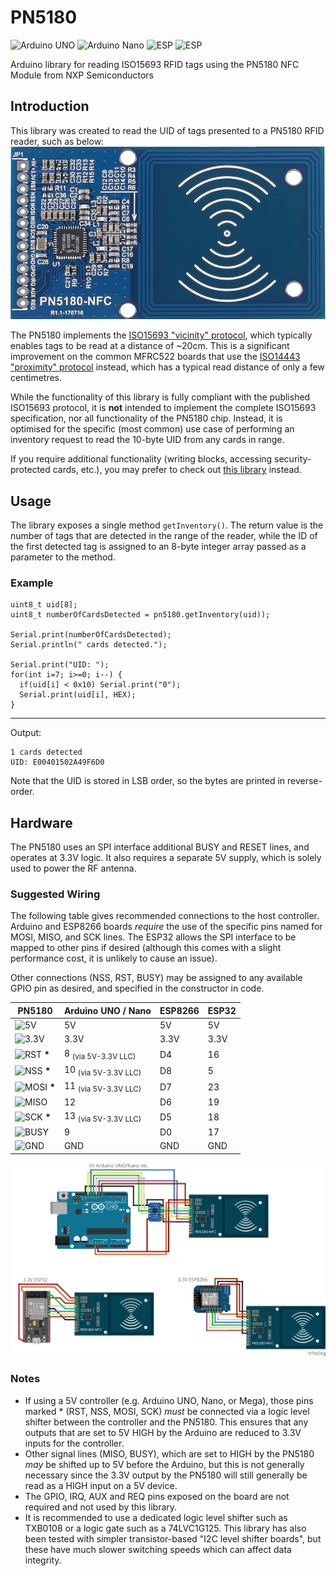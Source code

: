 # PN5180
![Arduino UNO](https://img.shields.io/badge/Arduino&nbsp;UNO-Supported-brgreen)
![Arduino Nano](https://img.shields.io/badge/Arduino&nbsp;Nano-Supported-brgreen)
![ESP](https://img.shields.io/badge/ESP8266-Supported-brgreen)
![ESP](https://img.shields.io/badge/ESP32-Supported-brgreen)

Arduino library for reading ISO15693 RFID tags using the PN5180 NFC Module from NXP Semiconductors

## Introduction
This library was created to read the UID of tags presented to a PN5180 RFID reader, such as below:
![PN5180 board](https://github.com/playfultechnology/PN5180/blob/main/extras/PN5180_board.jpg)

The PN5180 implements the [ISO15693 "vicinity" protocol](https://en.wikipedia.org/wiki/ISO/IEC_15693), which typically enables tags to be read at a distance of ~20cm. This is a significant improvement on the common MFRC522 boards that use the [ISO14443 "proximity" protocol](https://en.wikipedia.org/wiki/ISO/IEC_14443) instead, which has a typical read distance of only a few centimetres.  

While the functionality of this library is fully compliant with the published ISO15693 protocol, it is **not** intended to implement the complete ISO15693 specification, nor all functionality of the PN5180 chip. Instead, it is optimised for the specific (most common) use case of performing an inventory request to read the 10-byte UID from any cards in range.

If you require additional functionality (writing blocks, accessing security-protected cards, etc.), you may prefer to check out [this library](https://github.com/ATrappmann/PN5180-Library) instead. 

## Usage
The library exposes a single method `getInventory()`. The return value is the number of tags that are detected in the range of the reader, while the ID of the first detected tag is assigned to an 8-byte integer array passed as a parameter to the method.

### Example

```
uint8_t uid[8];
uint8_t numberOfCardsDetected = pn5180.getInventory(uid));

Serial.print(numberOfCardsDetected);
Serial.println(" cards detected.");

Serial.print("UID: ");
for(int i=7; i>=0; i--) {
  if(uid[i] < 0x10) Serial.print("0");
  Serial.print(uid[i], HEX);
}
```
___
Output:
```
1 cards detected
UID: E00401502A49F6D0
```
Note that the UID is stored in LSB order, so the bytes are printed in reverse-order.

## Hardware
The PN5180 uses an SPI interface additional BUSY and RESET lines, and operates at 3.3V logic. It also requires a separate 5V supply, which is solely used to power the RF antenna.

### Suggested Wiring
The following table gives recommended connections to the host controller. 
Arduino and ESP8266 boards _require_ the use of the specific pins named for MOSI, MISO, and SCK lines. The ESP32 allows the SPI interface to be mapped to other pins if desired (although this comes with a slight performance cost, it is unlikely to cause an issue).

Other connections (NSS, RST, BUSY) may be assigned to any available GPIO pin as desired, and specified in the constructor in code.

| PN5180 | Arduino UNO / Nano | ESP8266 | ESP32 |
| ------ | ------------------ | ------- |------ |
| ![5V](https://img.shields.io/badge/5V-red) | 5V | 5V | 5V | 
| ![3.3V](https://img.shields.io/badge/3.3V-orange) | 3.3V | 3.3V | 3.3V |
| ![RST](https://img.shields.io/badge/RST-brown)  **\*** | 8 <sub>(via 5V-3.3V LLC)</sub> | D4 | 16 |
| ![NSS](https://img.shields.io/badge/NSS-white)  **\*** | 10 <sub>(via 5V-3.3V LLC)</sub> | D8 | 5 | 
| ![MOSI](https://img.shields.io/badge/MOSI-brgreen)  **\*** | 11  <sub>(via 5V-3.3V LLC)</sub> | D7 | 23 |
| ![MISO](https://img.shields.io/badge/MISO-blue)  | 12 | D6 | 19 |
| ![SCK](https://img.shields.io/badge/SCK-yellow)  **\*** | 13 <sub>(via 5V-3.3V LLC)</sub> | D5 | 18 |
| ![BUSY](https://img.shields.io/badge/BUSY-purple)  | 9 | D0 | 17 |
| ![GND](https://img.shields.io/badge/GND-black)  | GND | GND | GND |

![Wiring](https://github.com/playfultechnology/PN5180/blob/main/extras/PN5180%20Wiring_bb.jpg)

### Notes
- If using a 5V controller (e.g. Arduino UNO, Nano, or Mega), those pins marked * (RST, NSS, MOSI, SCK) *must* be connected via a logic level shifter between the controller and the PN5180. This ensures that any outputs that are set to 5V HIGH by the Arduino are reduced to 3.3V inputs for the controller. 
- Other signal lines (MISO, BUSY), which are set to HIGH by the PN5180 *may* be shifted up to 5V before the Arduino, but this is not generally necessary since the 3.3V output by the PN5180 will still generally be read as a HIGH input on a 5V device.  
- The GPIO, IRQ, AUX and REQ pins exposed on the board are not required and not used by this library.
- It is recommended to use a dedicated logic level shifter such as TXB0108 or a logic gate such as a 74LVC1G125. This library has also been tested with simpler transistor-based "I2C level shifter boards", but these have much slower switching speeds which can affect data integrity.
